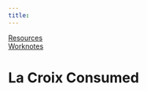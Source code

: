 ```yaml
---
title: 
---
```

[Resources](./resources.md)  
[Worknotes](./worknotes.md)

<h1>La Croix Consumed <span id="la-croix"></span></h1>

<script>
        let la_croix = document.getElementById("la-croix");
        let one_day = 1000 * 60 * 60 * 24;
        let start = new Date("Sept 03, 2019 08:00:00");
        let today = new Date();
        let day_diff = Math.round(today.getTime() - start.getTime()) / (one_day);
        let minus_weekends = day_diff.toFixed(0) / 7;
        let work_days = day_diff - minus_weekends
        let la_croix_consumed = work_days * 2;
        la_croix.innerHTML = la_croix_consumed;
</script>